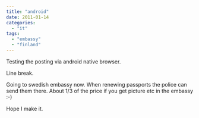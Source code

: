 ```yaml
---
title: "android"
date: 2011-01-14
categories: 
  - "it"
tags: 
  - "embassy"
  - "finland"
---
```


Testing the posting via android native browser.

Line break.

Going to swedish embassy now. When renewing passports the police can send them there. About 1/3 of the price if you get picture etc in the embassy :-)

Hope I make it.
